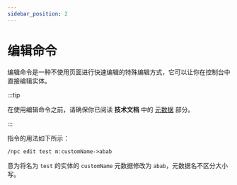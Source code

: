 ```yaml
---
sidebar_position: 2
---
```


# 编辑命令

编辑命令是一种不使用页面进行快速编辑的特殊编辑方式，它可以让你在控制台中直接编辑实体。

:::tip

在使用编辑命令之前，请确保你已阅读 **技术文档** 中的 [元数据](/plugin/adyeshach/start/tech/meta) 部分。

:::

指令的用法如下所示：

```
/npc edit test m:customName->abab
```

意为将名为 `test` 的实体的 `customName` 元数据修改为 `abab`，元数据名不区分大小写。